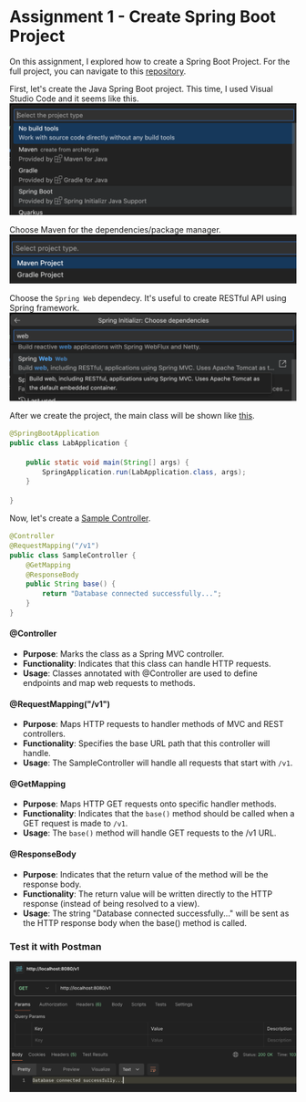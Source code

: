 # Assignment 1 - Create Spring Boot Project
On this assignment, I explored how to create a Spring Boot Project. For the full project, you can navigate to this [repository](lab/src/main/java/fpt/lab).

First, let's create the Java Spring Boot project. This time, I used Visual Studio Code and it seems like this.
![Photo](img/create-srping-boot.png)

Choose Maven for the dependencies/package manager.
![Photo](img/maven.png)

Choose the `Spring Web` dependecy. It's useful to create RESTful API using Spring framework.
![Photo](img/web.png)

After we create the project, the main class will be shown like [this](lab/src/main/java/fpt/lab/LabApplication.java).
```java
@SpringBootApplication
public class LabApplication {

	public static void main(String[] args) {
		SpringApplication.run(LabApplication.class, args);
	}

}
```

Now, let's create a [Sample Controller](lab/src/main/java/fpt/lab/SampleController.java).
```java
@Controller
@RequestMapping("/v1")
public class SampleController {
    @GetMapping
    @ResponseBody
    public String base() {
        return "Database connected successfully...";
    }
}
```
#### @Controller
- **Purpose**: Marks the class as a Spring MVC controller.
- **Functionality**: Indicates that this class can handle HTTP requests.
- **Usage**: Classes annotated with @Controller are used to define endpoints and map web requests to methods.

#### @RequestMapping("/v1")
- **Purpose**: Maps HTTP requests to handler methods of MVC and REST controllers.
- **Functionality**: Specifies the base URL path that this controller will handle.
- **Usage**: The SampleController will handle all requests that start with `/v1`.

#### @GetMapping
- **Purpose**: Maps HTTP GET requests onto specific handler methods.
- **Functionality**: Indicates that the `base()` method should be called when a GET request is made to `/v1`.
- **Usage**: The `base()` method will handle GET requests to the /v1 URL.

#### @ResponseBody
- **Purpose**: Indicates that the return value of the method will be the response body.
- **Functionality**: The return value will be written directly to the HTTP response (instead of being resolved to a view).
- **Usage**: The string "Database connected successfully..." will be sent as the HTTP response body when the base() method is called.

### Test it with Postman
![Photo](img/postman.png)
